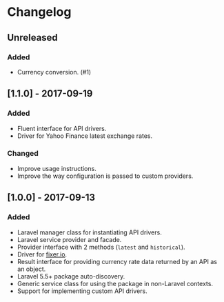 # Changelog

## Unreleased
### Added
- Currency conversion. (#1)

## [1.1.0] - 2017-09-19
### Added
- Fluent interface for API drivers.
- Driver for Yahoo Finance latest exchange rates.

### Changed
- Improve usage instructions.
- Improve the way configuration is passed to custom providers.

## [1.0.0] - 2017-09-13
### Added
- Laravel manager class for instantiating API drivers.
- Laravel service provider and facade.
- Provider interface with 2 methods (`latest` and `historical`).
- Driver for [fixer.io](http://fixer.io).
- Result interface for providing currency rate data returned by an API as an object.
- Laravel 5.5+ package auto-discovery.
- Generic service class for using the package in non-Laravel contexts.
- Support for implementing custom API drivers.

